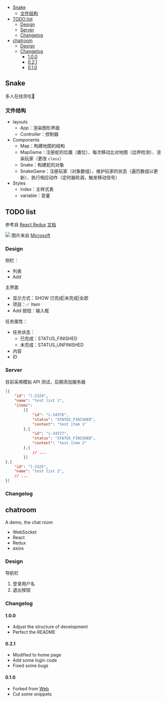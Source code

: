 - [Snake](#snake)
    - [文件结构](#文件结构)
- [TODO list](#todo-list)
    - [Design](#design)
    - [Server](#server)
    - [Changelog](#changelog)
- [chatroom](#chatroom)
    - [Design](#design-1)
    - [Changelog](#changelog-1)
        - [1.0.0](#100)
        - [0.2.1](#021)
        - [0.1.0](#010)

## Snake
多人在线贪吃🐍

### 文件结构
- layouts
    - App：渲染图形界面
    - Controller：控制器
- Components
    - Map：构建地图的结构
    - MapGame：注册蛇的位置（置位）、每次移动比对地图（边界检测）、渲染玩家（更改 `class`）
    - Snake：构建蛇的对象
    - SnakeGame：注册玩家（对象数组），维护玩家的状态（遍历数组以更新）、执行相应动作（定时器轮调，触发移动信号）
- Styles
    - index：主样式表
    - variable：变量

## TODO list
参考自 [React Redux](https://react-redux.js.org/) [文档](http://cn.redux.js.org/)

![](https://to-do-cdn.microsoft.com/webapp/4687dcb4c4ce7d1688f20fc417518f25cbe89bec59d8d8454ef0a3ebb42ae80a/desktop.jpg)
图片来自 [Microsoft](https://www.microsoft.com/)

### Design
侧栏：
- 列表
- Add

主界面
- 显示方式：SHOW 已完成|未完成|全部
- 项目：✅ Item
- Add 按钮：输入框 

任务属性：
- 任务状态：
    - 已完成：STATUS_FINISHED
    - 未完成：STATUS_UNFINISHED
- 内容
- ID

### Server
目前采用模拟 API 测试，后期添加服务器
```json
[{
    "id": "l-2324",
    "name": "test list 1",
    "items":
        [{
            "id": "i-34376",
            "status": "STATUS_FINISHED",
            "content": "test item 1"
        },{
            "id": "i-34377", 
            "status": "STATUS_FINISHED",
            "content": "test item 2"
        },{
            // ...
        }]
},{
    "id": "l-2325",
    "name": "test list 2",
    // ...
}]
```

### Changelog

## chatroom
A demo, the chat room

- WebSocket
- React
- Redux
- axios

### Design
导航栏
1. 登录用户名
2. 退出按钮

### Changelog
#### 1.0.0
- Adjust the structure of development
- Perfect the README

#### 0.2.1
- Modified to home page
- Add some login code
- Fixed some bugs

#### 0.1.0
- Forked from [Web](www.cssmoban.com)
- Cut some snippets
